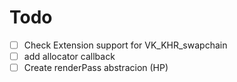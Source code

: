 # Todo

- [ ] Check Extension support for VK_KHR_swapchain  
- [ ] add allocator callback  
- [ ] Create renderPass abstracion (HP)
